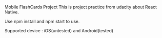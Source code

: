 Mobile FlashCards Project
This is project practice from udacity about React Native.

Use npm install and npm start to use.

Supported device : iOS(untested) and Android(tested)